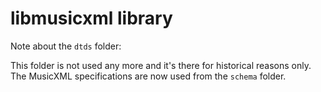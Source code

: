 # libmusicxml library

Note about the `dtds` folder:

This folder is not used any more and it's there for historical reasons only.  
The MusicXML specifications are now used from the `schema` folder.
